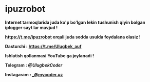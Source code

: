 # ipuzrobot

**Internet tarmoqlarida juda ko'p bo'lgan lekin tushunish qiyin bolgan iplogger sayt lar mavjud !**

**https://t.me/ipuzrobot orqali juda sodda usulda foydalana olasiz !**

**Dasturchi : https://t.me/Ulugbek_auf**

**Ishlatish qollanmasi YouTube ga joylanadi !**

**Telegram : _@UlugbekCoder_**

**Instagaram : _@mycoder.uz**
